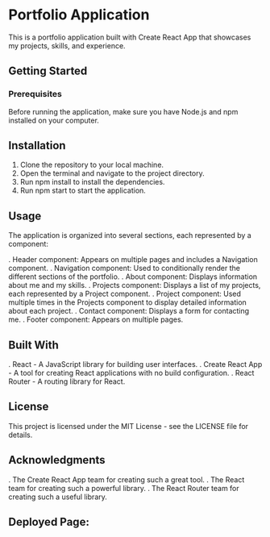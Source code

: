 # Portfolio Application

This is a portfolio application built with Create React App that showcases my projects, skills, and experience.

## Getting Started

### Prerequisites
Before running the application, make sure you have Node.js and npm installed on your computer.

## Installation
1. Clone the repository to your local machine.
2. Open the terminal and navigate to the project directory.
3. Run npm install to install the dependencies.
4. Run npm start to start the application.
## Usage
The application is organized into several sections, each represented by a component:

. Header component: Appears on multiple pages and includes a Navigation component.
. Navigation component: Used to conditionally render the different sections of the portfolio.
. About component: Displays information about me and my skills.
. Projects component: Displays a list of my projects, each represented by a Project component.
. Project component: Used multiple times in the Projects component to display detailed information about each project.
. Contact component: Displays a form for contacting me.
. Footer component: Appears on multiple pages.
## Built With
. React - A JavaScript library for building user interfaces.
. Create React App - A tool for creating React applications with no build configuration.
. React Router - A routing library for React.
## License
This project is licensed under the MIT License - see the LICENSE file for details.

## Acknowledgments
. The Create React App team for creating such a great tool.
. The React team for creating such a powerful library.
. The React Router team for creating such a useful library.

## Deployed Page:


